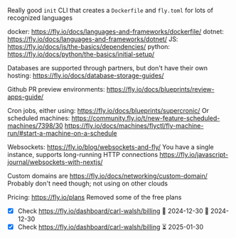 Really good `init` CLI that creates a `Dockerfile` and `fly.toml` for lots of recognized languages

docker: https://fly.io/docs/languages-and-frameworks/dockerfile/
dotnet: https://fly.io/docs/languages-and-frameworks/dotnet/
JS: https://fly.io/docs/js/the-basics/dependencies/
python: https://fly.io/docs/python/the-basics/initial-setup/

Databases are supported through partners, but don't have their own hosting:
https://fly.io/docs/database-storage-guides/

Github PR preview environments: https://fly.io/docs/blueprints/review-apps-guide/

Cron jobs, either using: https://fly.io/docs/blueprints/supercronic/
Or scheduled machines:
https://community.fly.io/t/new-feature-scheduled-machines/7398/30
https://fly.io/docs/machines/flyctl/fly-machine-run/#start-a-machine-on-a-schedule

Websockets:
https://fly.io/blog/websockets-and-fly/
You have a single instance, supports long-running HTTP connections
https://fly.io/javascript-journal/websockets-with-nextjs/

Custom domains are
https://fly.io/docs/networking/custom-domain/
Probably don't need though; not using on other clouds

Pricing:
https://fly.io/plans
Removed some of the free plans
- [x] Check https://fly.io/dashboard/carl-walsh/billing 🛫 2024-12-30 📅 2024-12-30
- [x] Check https://fly.io/dashboard/carl-walsh/billing ⏳ 2025-01-30
